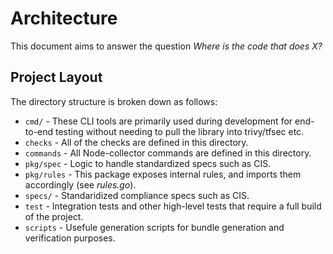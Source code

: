 # Architecture

This document aims to answer the question *Where is the code that does X?*

## Project Layout

The directory structure is broken down as follows:

- `cmd/` - These CLI tools are primarily used during development for end-to-end testing without needing to pull the library into trivy/tfsec etc.
- `checks` - All of the checks are defined in this directory.
- `commands` - All Node-collector commands are defined in this directory.
- `pkg/spec` - Logic to handle standardized specs such as CIS.
- `pkg/rules` - This package exposes internal rules, and imports them accordingly (see _rules.go_).
- `specs/` - Standaridized compliance specs such as CIS.
- `test` - Integration tests and other high-level tests that require a full build of the project.
- `scripts` - Usefule generation scripts for bundle generation and verification purposes.
